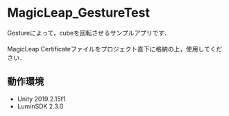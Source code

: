 # MagicLeap_GestureTest
Gestureによって，cubeを回転させるサンプルアプリです．<br>
<br>
MagicLeap Certificateファイルをプロジェクト直下に格納の上，使用してください．

## 動作環境
- Unity 2019.2.15f1<br>
- LuminSDK 2.3.0<br>
